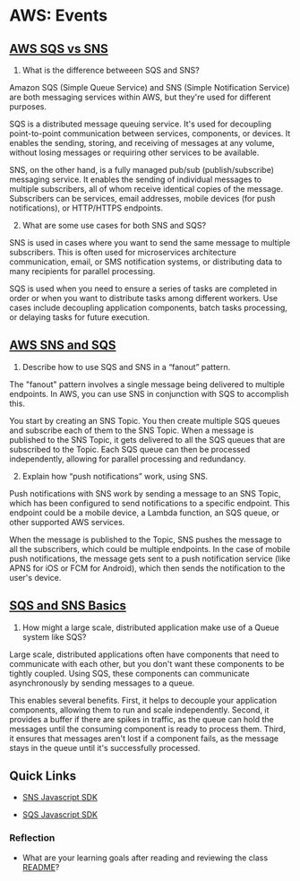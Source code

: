 # AWS: Events

## [AWS SQS vs SNS](https://medium.com/awesome-cloud/aws-difference-between-sqs-and-sns-61a397bf76c5)

1. What is the difference betweeen SQS and SNS?

  Amazon SQS (Simple Queue Service) and SNS (Simple Notification Service) are both messaging services within AWS, but they're used for different purposes.

  SQS is a distributed message queuing service. It's used for decoupling point-to-point communication between services, components, or devices. It enables the sending, storing, and receiving of messages at any volume, without losing messages or requiring other services to be available.

  SNS, on the other hand, is a fully managed pub/sub (publish/subscribe) messaging service. It enables the sending of individual messages to multiple subscribers, all of whom receive identical copies of the message. Subscribers can be services, email addresses, mobile devices (for push notifications), or HTTP/HTTPS endpoints.

2. What are some use cases for both SNS and SQS?

  SNS is used in cases where you want to send the same message to multiple subscribers. This is often used for microservices architecture communication, email, or SMS notification systems, or distributing data to many recipients for parallel processing.

  SQS is used when you need to ensure a series of tasks are completed in order or when you want to distribute tasks among different workers. Use cases include decoupling application components, batch tasks processing, or delaying tasks for future execution.

## [AWS SNS and SQS](https://www.youtube.com/watch?v=mXk0MNjlO7A)

1. Describe how to use SQS and SNS in a “fanout” pattern.

  The "fanout" pattern involves a single message being delivered to multiple endpoints. In AWS, you can use SNS in conjunction with SQS to accomplish this.

  You start by creating an SNS Topic. You then create multiple SQS queues and subscribe each of them to the SNS Topic. When a message is published to the SNS Topic, it gets delivered to all the SQS queues that are subscribed to the Topic. Each SQS queue can then be processed independently, allowing for parallel processing and redundancy.

2. Explain how “push notifications” work, using SNS.

  Push notifications with SNS work by sending a message to an SNS Topic, which has been configured to send notifications to a specific endpoint. This endpoint could be a mobile device, a Lambda function, an SQS queue, or other supported AWS services.

  When the message is published to the Topic, SNS pushes the message to all the subscribers, which could be multiple endpoints. In the case of mobile push notifications, the message gets sent to a push notification service (like APNS for iOS or FCM for Android), which then sends the notification to the user's device.


## [SQS and SNS Basics](https://www.youtube.com/watch?v=UesxWuZMZqI)

1. How might a large scale, distributed application make use of a Queue system like SQS?

  Large scale, distributed applications often have components that need to communicate with each other, but you don't want these components to be tightly coupled. Using SQS, these components can communicate asynchronously by sending messages to a queue.

  This enables several benefits. First, it helps to decouple your application components, allowing them to run and scale independently. Second, it provides a buffer if there are spikes in traffic, as the queue can hold the messages until the consuming component is ready to process them. Third, it ensures that messages aren't lost if a component fails, as the message stays in the queue until it's successfully processed.

## Quick Links

- [SNS Javascript SDK](https://docs.aws.amazon.com/AWSJavaScriptSDK/latest/AWS/SNS.html)

- [SQS Javascript SDK](https://docs.aws.amazon.com/AWSJavaScriptSDK/latest/AWS/SQS.html)

### Reflection
- What are your learning goals after reading and reviewing the class [README](https://codefellows.github.io/code-401-javascript-guide/curriculum/class-19/)?